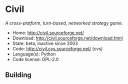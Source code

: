 # Civil

_A cross-platform, turn-based, networked strategy game._

- Home: http://civil.sourceforge.net/ 
- Download: http://civil.sourceforge.net/download.html
- State: beta, inactive since 2003
- Code: http://civil.cvs.sourceforge.net/ (cvs)
- Language(s): Python
- Code license: GPL-2.0

## Building
